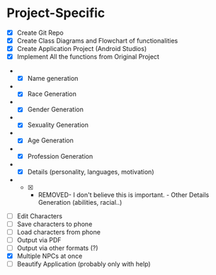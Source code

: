 # Project-Specific
- [x] Create Git Repo
- [x] Create Class Diagrams and Flowchart of functionalities
- [x] Create Application Project (Android Studios)
- [x] Implement All the functions from Original Project
- - [x] Name generation
- - [x] Race Generation
- - [x] Gender Generation
- - [x] Sexuality Generation
- - [x] Age Generation
- - [x] Profession Generation
- - [x] Details (personality, languages, motivation)
- - [x] - REMOVED- I don't believe this is important. - Other Details Generation (abilities, racial..)
- [ ] Edit Characters
- [ ] Save characters to phone
- [ ] Load characters from phone
- [ ] Output via PDF
- [ ] Output via other formats (?)
- [x] Multiple NPCs at once
- [ ] Beautify Application (probably only with help)

